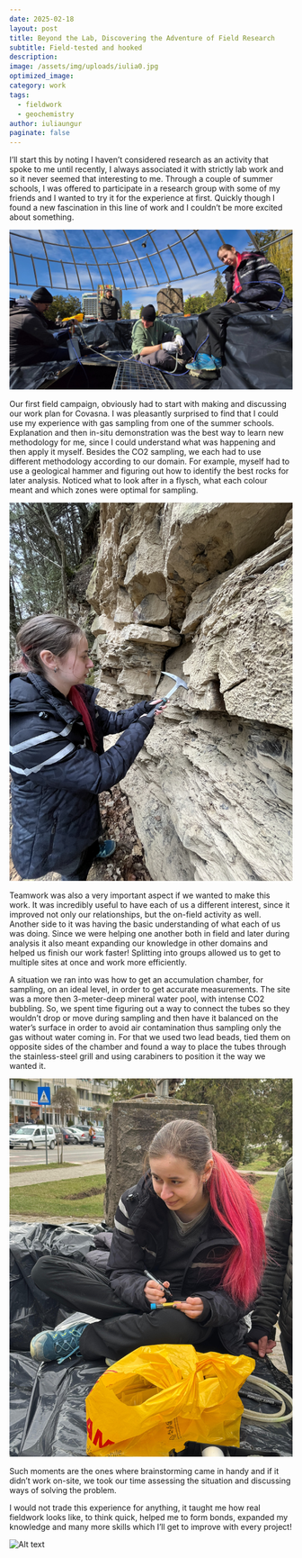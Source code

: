 ```yaml
---
date: 2025-02-18
layout: post
title: Beyond the Lab, Discovering the Adventure of Field Research
subtitle: Field-tested and hooked
description: 
image: /assets/img/uploads/iulia0.jpg
optimized_image:
category: work
tags:
  - fieldwork
  - geochemistry
author: iuliaungur
paginate: false
---
```

I’ll start this by noting I haven’t considered research as an activity that spoke to me until recently, I always associated it with strictly lab work and so it never seemed that interesting to me. Through a couple of summer schools, I was offered to participate in a research group with some of my friends and I wanted to try it for the experience at first. Quickly though I found a new fascination in this line of work and I couldn’t be more excited about something.  

![Alt text](/assets/img/uploads/iulia1.jpg "team work")

Our first field campaign, obviously had to start with making and discussing our work plan for Covasna. I was pleasantly surprised to find that I could use my experience with gas sampling from one of the summer schools. Explanation and then in-situ demonstration was the best way to learn new methodology for me, since I could understand what was happening and then apply it myself. Besides the CO2 sampling, we each had to use different methodology according to our domain. For example, myself had to use a geological hammer and figuring out how to identify the best rocks for later analysis. Noticed what to look after in a flysch, what each colour meant and which zones were optimal for sampling.

![Alt text](/assets/img/uploads/iulia2.jpg "hammer time")

Teamwork was also a very important aspect if we wanted to make this work. It was incredibly useful to have each of us a different interest, since it improved not only our relationships, but the on-field activity as well. Another side to it was having the basic understanding of what each of us was doing. Since we were helping one another both in field and later during analysis it also meant expanding our knowledge in other domains and helped us finish our work faster! Splitting into groups allowed us to get to multiple sites at once and work more efficiently.

A situation we ran into was how to get an accumulation chamber, for sampling, on an ideal level, in order to get accurate measurements. The site was a more then 3-meter-deep mineral water pool, with intense CO2 bubbling. So, we spent time figuring out a way to connect the tubes so they wouldn’t drop or move during sampling and then have it balanced on the water’s surface in order to avoid air contamination thus sampling only the gas without water coming in. For that we used two lead beads, tied them on opposite sides of the chamber and found a way to place the tubes through the stainless-steel grill and using carabiners to position it the way we wanted it.

![Alt text](/assets/img/uploads/iulia3.jpg "labeling")

Such moments are the ones where brainstorming came in handy and if it didn’t work on-site, we took our time assessing the situation and discussing ways of solving the problem.

I would not trade this experience for anything, it taught me how real fieldwork looks like, to think quick, helped me to form bonds, expanded my knowledge and many more skills which I’ll get to improve with every project! 

![Alt text](/assets/img/uploads/iulia4.jpg "working")
